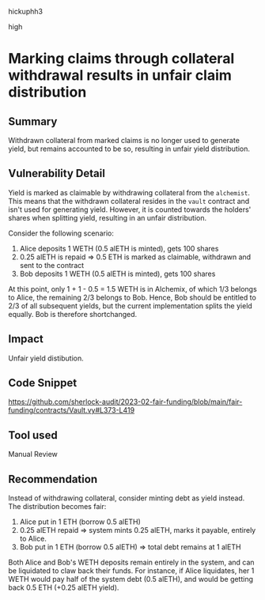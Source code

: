 hickuphh3

high

# Marking claims through collateral withdrawal results in unfair claim distribution

## Summary
Withdrawn collateral from marked claims is no longer used to generate yield, but remains accounted to be so, resulting in unfair yield distribution.

## Vulnerability Detail
Yield is marked as claimable by withdrawing collateral from the `alchemist`. This means that the withdrawn collateral resides in the `vault` contract and isn't used for generating yield. However, it is counted towards the holders' shares when splitting yield, resulting in an unfair distribution.
 
Consider the following scenario:
1) Alice deposits 1 WETH (0.5 alETH is minted), gets 100 shares
2) 0.25 alETH is repaid => 0.5 ETH is marked as claimable, withdrawn and sent to the contract
3) Bob deposits 1 WETH (0.5 alETH is minted), gets 100 shares

At this point, only 1 + 1 - 0.5 = 1.5 WETH is in Alchemix, of which 1/3 belongs to Alice, the remaining 2/3 belongs to Bob. Hence, Bob should be entitled to 2/3 of all subsequent yields, but the current implementation splits the yield equally. Bob is therefore shortchanged.

## Impact
Unfair yield distibution.

## Code Snippet
https://github.com/sherlock-audit/2023-02-fair-funding/blob/main/fair-funding/contracts/Vault.vy#L373-L419

## Tool used
Manual Review

## Recommendation
Instead of withdrawing collateral, consider minting debt as yield instead. The distribution becomes fair:

1. Alice put in 1 ETH (borrow 0.5 alETH)
2. 0.25 alETH repaid => system mints 0.25 alETH, marks it payable, entirely to Alice.
3.  Bob put in 1 ETH (borrow 0.5 alETH) => total debt remains at 1 alETH

Both Alice and Bob's WETH deposits remain entirely in the system, and can be liquidated to claw back their funds. For instance, if Alice liquidates, her 1 WETH would pay half of the system debt (0.5 alETH), and would be getting back 0.5 ETH (+0.25 alETH yield).